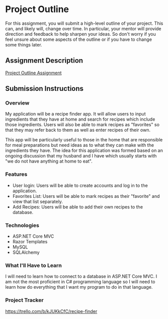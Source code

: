 # Project Outline
For this assignment, you will submit a high-level outline of your project. This can, and likely will, change over time. In particular, your mentor will provide direction and feedback to help sharpen your ideas. So don't worry if you feel unsure about some aspects of the outline or if you have to change some things later.

## Assignment Description
[Project Outline Assignment](https://education.launchcode.org/liftoff/modules/assignments/project-outline)

## Submission Instructions

### Overview
My application will be a recipe finder app. It will allow users to input ingredients that they have at home and search for recipes which include those ingredients. Users will also be able to mark recipes as "favorites" so that they may refer back to them as well as enter recipes of their own. 

This app will be particularly useful to those in the home that are responsible for meal preparations but need ideas as to what they can make with the ingredients they have. The idea for this application was formed based on an ongoing discussion that my husband and I have which usually starts with "we do not have anything at home to eat".

### Features
- User login: Users will be able to create accounts and log in to the application.
- Favorites List: Users will be able to mark recipes as their "favorite" and view that list separately. 
- Add Recipes: Users will be able to add their own recipes to the database. 

### Technologies
- ASP.NET Core MVC
- Razor Templates
- MySQL
- SQLAlchemy

### What I'll Have to Learn
I will need to learn how to connect to a database in ASP.NET Core MVC. I am not the most proficient in C# programming language so I will need to learn how do everything that I want my program to do in that language. 

### Project Tracker
https://trello.com/b/kJUKkCfC/recipe-finder
